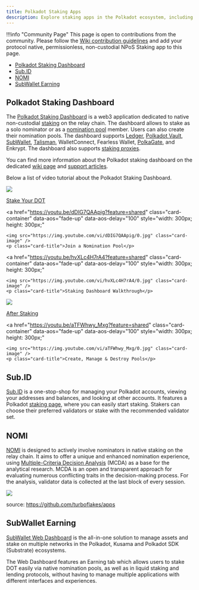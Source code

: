 ```yaml
---
title: Polkadot Staking Apps
description: Explore staking apps in the Polkadot ecosystem, including dashboards, wallets, and tools for non-custodial staking and nomination pools.
---
```


!!!info "Community Page"
    This page is open to contributions from the community. Please follow the
    [Wiki contribution guidelines](https://github.com/w3f/polkadot-wiki#contributing-to-documentation)
    and add your protocol native, permissionless, non-custodial NPoS Staking app to this page.

- [Polkadot Staking Dashboard](#polkadot-staking-dashboard)
- [Sub.ID](#subid)
- [NOMI](#nomi)
- [SubWallet Earning](#subwallet-earning)

## Polkadot Staking Dashboard

The [Polkadot Staking Dashboard](https://staking.polkadot.cloud/#/overview) is a web3 application
dedicated to native non-custodial [staking](../learn/learn-staking.md) on the relay chain. The
dashboard allows to stake as a solo nominator or as a
[nomination pool](../learn/learn-nomination-pools.md) member. Users can also create their nomination
pools. The dashboard supports [Ledger](./ledger.md),
[Polkadot Vault](./polkadot-vault.md),
[SubWallet](./wallets-and-extensions.md#subwallet),
[Talisman](./wallets-and-extensions.md#talisman), WalletConnect, Fearless Wallet,
[PolkaGate](./wallets-and-extensions.md#polkagate), and Enkrypt. The dashboard also
supports [staking proxies](../learn/learn-staking.md#stash-account-and-staking-proxy).

You can find more information about the Polkadot staking dashboard on the dedicated [wiki page](./dashboards/staking-dashboard.md) and
[support articles](https://support.polkadot.network/support/solutions/folders/65000157523).

Below a list of video tutorial about the Polkadot Staking Dashboard.

<div class="row">
  <!-- Card 1 -->
  <a 
    href="https://youtu.be/F59N3YKYCRs?feature=shared" 
    class="card-container" 
    data-aos="fade-up" 
    data-aos-delay="100" 
    style="width: 300px; height: 300px;"
  >
    <img src="https://img.youtube.com/vi/F59N3YKYCRs/0.jpg" class="card-image" />
    <p class="card-title">Stake Your DOT</p>
  </a>

  <!-- Card 2 -->
  <a 
    href="https://youtu.be/dDIG7QAApig?feature=shared" 
    class="card-container" 
    data-aos="fade-up" 
    data-aos-delay="100" 
    style="width: 300px; height: 300px;"
  >
    <img src="https://img.youtube.com/vi/dDIG7QAApig/0.jpg" class="card-image" />
    <p class="card-title">Join a Nomination Pool</p>
  </a>

  <!-- Card 3 -->
  <a 
    href="https://youtu.be/hvXLc4H7rA4?feature=shared" 
    class="card-container" 
    data-aos="fade-up" 
    data-aos-delay="100" 
    style="width: 300px; height: 300px;"
  >
    <img src="https://img.youtube.com/vi/hvXLc4H7rA4/0.jpg" class="card-image" />
    <p class="card-title">Staking Dashboard Walkthrough</p>
  </a>
</div>

<div class="row">
  <!-- Card 1 -->
  <a 
    href="https://youtu.be/58pIe8tt2o4?feature=shared" 
    class="card-container" 
    data-aos="fade-up" 
    data-aos-delay="100" 
    style="width: 300px; height: 300px;"
  >
    <img src="https://img.youtube.com/vi/58pIe8tt2o4/0.jpg" class="card-image" />
    <p class="card-title">After Staking</p>
  </a>

  <!-- Card 2 -->
  <a 
    href="https://youtu.be/aTFWhwy_Mxg?feature=shared" 
    class="card-container" 
    data-aos="fade-up" 
    data-aos-delay="100" 
    style="width: 300px; height: 300px;"
  >
    <img src="https://img.youtube.com/vi/aTFWhwy_Mxg/0.jpg" class="card-image" />
    <p class="card-title">Create, Manage & Destroy Pools</p>
  </a>
</div>

## Sub.ID

[Sub.ID](https://sub.id/) is a one-stop-shop for managing your Polkadot accounts, viewing your
addresses and balances, and looking at other accounts. It features a Polkadot
[staking page](https://sub.id/validator/polkadot), where you can easily start staking. Stakers can
choose their preferred validators or stake with the recommended validator set.

## NOMI

[NOMI](https://apps.turboflakes.io/?app=nomi) is designed to actively involve nominators in native
staking on the relay chain. It aims to offer a unique and enhanced nomination experience, using
[Multiple-Criteria Decision Analysis](https://en.wikipedia.org/wiki/Multiple-criteria_decision_analysis)
(MCDA) as a base for the analytical research. MCDA is an open and transparent approach for
evaluating numerous conflicting traits in the decision-making process. For the analysis, validator
data is collected at the last block of every session.

[![](https://github.com/turboflakes/apps/blob/main/src/assets/nomi_dashboard.webp?raw=true)](https://turboflakes.io/)

source: https://github.com/turboflakes/apps

## SubWallet Earning

[SubWallet Web Dashboard](https://web.subwallet.app/) is the all-in-one solution to manage assets
and stake on multiple networks in the Polkadot, Kusama and Polkadot SDK (Substrate) ecosystems.

The Web Dashboard features an Earning tab which allows users to stake DOT easily via native
nomination pools, as well as in liquid staking and lending protocols, without having to manage
multiple applications with different interfaces and experiences.
